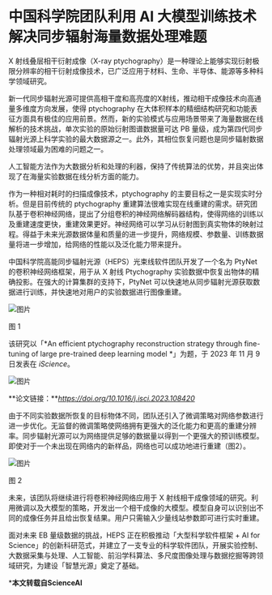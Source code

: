 # 中国科学院团队利用 AI 大模型训练技术解决同步辐射海量数据处理难题

X 射线叠层相干衍射成像（X-ray ptychography）是一种理论上能够实现衍射极限分辨率的相干衍射成像技术，已广泛应用于材料、生命、半导体、能源等多种科学领域研究。

新一代同步辐射光源可提供高相干度和高亮度的X射线，推动相干成像技术向高通量多维度方向发展，使得 ptychography 在大体积样本的精细结构研究和功能表征方面具有极佳的应用前景。然而，新的实验模式与应用场景带来了海量数据在线解析的技术挑战，单次实验的原始衍射图谱数据量可达 PB 量级，成为第四代同步辐射光源上科学实验的最大数据源之一。此外，其相位恢复问题也是同步辐射数据处理领域最为困难的问题之一。

人工智能方法作为大数据分析和处理的利器，保持了传统算法的优势，并且突出体现了在海量实验数据在线分析方面的能力。

作为一种相对耗时的扫描成像技术，ptychography 的主要目标之一是实现实时分析。但是目前传统的 ptychography 重建算法很难实现在线重建的需求。研究团队基于卷积神经网络，提出了分组卷积的神经网络解码器结构，使得网络的训练以及重建速度更快，重建效果更好。神经网络可以学习从衍射图到真实物体的映射过程。得益于未来光源数据体量和质量的进一步提升，网络规模、参数量、训练数据量将进一步增加，给网络的性能以及泛化能力带来提升。

中国科学院高能同步辐射光源（HEPS）光束线软件团队开发了一个名为 PtyNet 的卷积神经网络框架，用于从 X 射线 Ptychography 实验数据中恢复出物体的精确投影。在强大的计算集群的支持下，PtyNet 可以快速地从同步辐射光源获取数据进行训练，并快速地对用户的实验数据进行图像重建。

![图片](https://pic.imgdb.cn/item/65f00b439f345e8d03dbbbf7.png)

图 1

该研究以「​*An efficient ptychography reconstruction strategy through fine-tuning of large pre-trained deep learning model *​」为题，于 2023 年 11 月 9 日发表在 ​*iScience*​。

![图片](https://pic.imgdb.cn/item/65f00b609f345e8d03dc614e.png)

**论文链接：***https://doi.org/10.1016/j.isci.2023.108420*

由于不同实验数据所恢复的目标物体不同，团队还引入了微调策略对网络参数进行进一步优化。无监督的微调策略使网络拥有更强大的泛化能力和更高的重建分辨率。同步辐射光源可以为网络提供足够的数据量以得到一个更强大的预训练模型。即使对于一个未出现在网络内的新样品，网络也可以成功地进行重建（图2）。

![图片](https://pic.imgdb.cn/item/65f00b6b9f345e8d03dca90a.png)

图 2

未来，该团队将继续进行将卷积神经网络应用于 X 射线相干成像领域的研究。利用微调以及大模型的策略，开发出一个相干成像的大模型。模型自身可以识别出不同的成像任务并且给出恢复结果。用户只需输入少量线站参数即可进行实时重建。

面对未来 EB 量级数据的挑战，HEPS 正在积极推动「大型科学软件框架 + AI for Science」的创新科研范式，并建立了一支专业的科学软件团队，开展实验控制、大数据采集与处理、人工智能、前沿学科算法、多尺度图像处理与数据挖掘等跨领域研究，为建设「智慧光源」奠定了基础。

***本文转载自ScienceAI**

